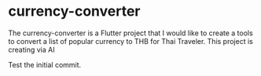 # currency-converter
The currency-converter is a Flutter project that I would like to create a tools to convert a list of popular currency to THB for Thai Traveler. This project is creating via AI

Test the initial commit.